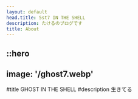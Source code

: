 ```yaml
---
layout: default
head.title: 5st7 IN THE SHELL
description: たけるのブログです
title: About
---
```


::hero
---
image: '/ghost7.webp'
---
#title
GHOST IN THE SHELL
#description
生きてる